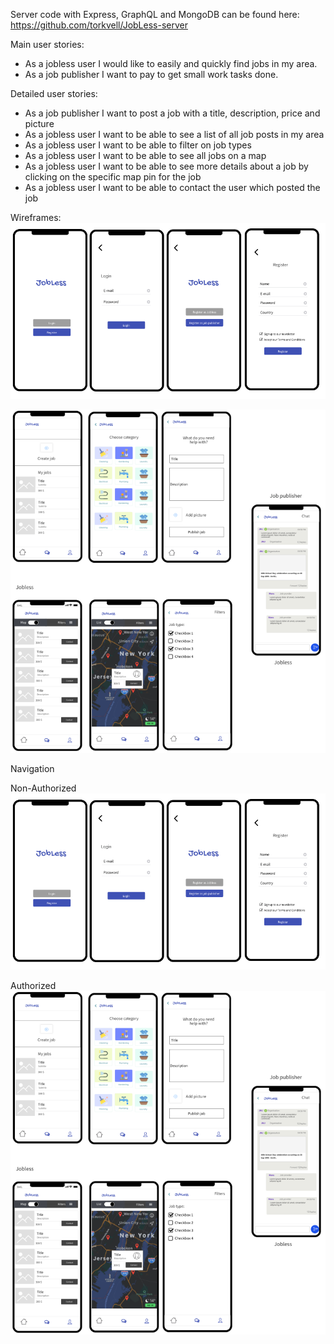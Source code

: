 Server code with Express, GraphQL and MongoDB can be found here: https://github.com/torkvell/JobLess-server

Main user stories:

- As a jobless user I would like to easily and quickly find jobs in my area.
- As a job publisher I want to pay to get small work tasks done.

Detailed user stories:

- As a job publisher I want to post a job with a title, description, price and picture
- As a jobless user I want to be able to see a list of all job posts in my area
- As a jobless user I want to be able to filter on job types
- As a jobless user I want to be able to see all jobs on a map
- As a jobless user I want to be able to see more details about a job by clicking on the specific map pin for the job
- As a jobless user I want to be able to contact the user which posted the job

Wireframes:
![wireframe-login-signup](https://github.com/torkvell/JobLess-client/blob/master/src/assets/jobless-login-signup-wireframe.png) 

![wireframe-job-board](https://github.com/torkvell/JobLess-client/blob/master/src/assets/job-board-wireframe.png) 

Navigation

Non-Authorized
![navigation-loggedOut](https://github.com/torkvell/JobLess-client/blob/master/src/assets/jobless-login-signup-wireframe.png) 

Authorized
![navigation-signedOut](https://github.com/torkvell/JobLess-client/blob/master/src/assets/job-board-wireframe.png) 
